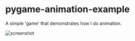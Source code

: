 pygame-animation-example
========================

A simple 'game' that demonstrates how I do animation.

![screenshot](https://raw.github.com/justinmeister/pygame-animation-example/master/screenshot.png)
